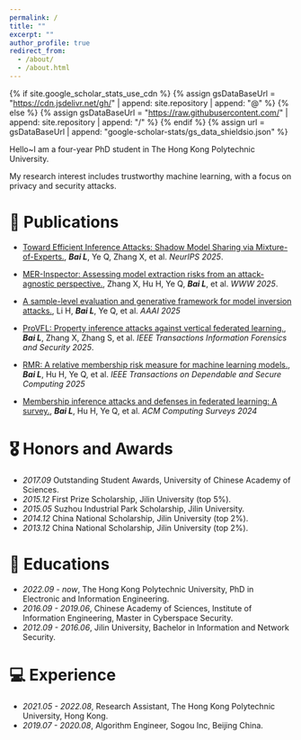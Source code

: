 ```yaml
---
permalink: /
title: ""
excerpt: ""
author_profile: true
redirect_from: 
  - /about/
  - /about.html
---
```


{% if site.google_scholar_stats_use_cdn %}
{% assign gsDataBaseUrl = "https://cdn.jsdelivr.net/gh/" | append: site.repository | append: "@" %}
{% else %}
{% assign gsDataBaseUrl = "https://raw.githubusercontent.com/" | append: site.repository | append: "/" %}
{% endif %}
{% assign url = gsDataBaseUrl | append: "google-scholar-stats/gs_data_shieldsio.json" %}

<span class='anchor' id='about-me'></span>

Hello~I am a four-year PhD student in The Hong Kong Polytechnic University.

<!-- Lorem ipsum dolor sit amet, consectetur adipiscing elit. Vivamus ornare aliquet ipsum, ac tempus justo dapibus sit amet. Suspendisse condimentum, libero vel tempus mattis, risus risus vulputate libero, elementum fermentum mi neque vel nisl. Maecenas facilisis maximus dignissim. Curabitur mattis vulputate dui, tincidunt varius libero luctus eu. Mauris mauris nulla, scelerisque eget massa id, tincidunt congue felis. Sed convallis tempor ipsum rhoncus viverra. Pellentesque nulla orci, accumsan volutpat fringilla vitae, maximus sit amet tortor. Aliquam ultricies odio ut volutpat scelerisque. Donec nisl nisl, porttitor vitae pharetra quis, fringilla sed mi. Fusce pretium dolor ut aliquam consequat. Cras volutpat, tellus accumsan mattis molestie, nisl lacus tempus massa, nec malesuada tortor leo vel quam. Aliquam vel ex consectetur, vehicula leo nec, efficitur eros. Donec convallis non urna quis feugiat. -->

My research interest includes trustworthy machine learning, with a focus on privacy and security attacks. 
<!-- I have published more than 100 papers at the top international AI conferences with total <a href='https://scholar.google.com/citations?user=DhtAFkwAAAAJ'>google scholar citations <strong><span id='total_cit'>260000+</span></strong></a> (You can also use google scholar badge <a href='https://scholar.google.com/citations?user=DhtAFkwAAAAJ'><img src="https://img.shields.io/endpoint?url={{ url | url_encode }}&logo=Google%20Scholar&labelColor=f6f6f6&color=9cf&style=flat&label=citations"></a>). -->


<!-- # 🔥 News
- *2022.02*: &nbsp;🎉🎉 Lorem ipsum dolor sit amet, consectetur adipiscing elit. Vivamus ornare aliquet ipsum, ac tempus justo dapibus sit amet. 
- *2022.02*: &nbsp;🎉🎉 Lorem ipsum dolor sit amet, consectetur adipiscing elit. Vivamus ornare aliquet ipsum, ac tempus justo dapibus sit amet.  -->

# 📝 Publications 

<!-- <div class='paper-box'><div class='paper-box-image'><div><div class="badge">CVPR 2016</div><img src='images/500x300.png' alt="sym" width="100%"></div></div>
<div class='paper-box-text' markdown="1">

[Deep Residual Learning for Image Recognition](https://openaccess.thecvf.com/content_cvpr_2016/papers/He_Deep_Residual_Learning_CVPR_2016_paper.pdf)

**Kaiming He**, Xiangyu Zhang, Shaoqing Ren, Jian Sun

[**Project**](https://scholar.google.com/citations?view_op=view_citation&hl=zh-CN&user=DhtAFkwAAAAJ&citation_for_view=DhtAFkwAAAAJ:ALROH1vI_8AC) <strong><span class='show_paper_citations' data='DhtAFkwAAAAJ:ALROH1vI_8AC'></span></strong>
- Lorem ipsum dolor sit amet, consectetur adipiscing elit. Vivamus ornare aliquet ipsum, ac tempus justo dapibus sit amet. 
</div>
</div> -->

- [Toward Efficient Inference Attacks: Shadow Model Sharing via Mixture-of-Experts.](https://arxiv.org/abs/2510.13451), _**Bai L**_, Ye Q, Zhang X, et al. _NeurIPS 2025_.
- [MER-Inspector: Assessing model extraction risks from an attack-agnostic perspective.](https://dl.acm.org/doi/10.1145/3696410.3714894), Zhang X, Hu H, Ye Q, _**Bai L**_, et al. _WWW 2025_.
- [A sample-level evaluation and generative framework for model inversion attacks.](https://arxiv.org/abs/2510.13451), Li H, _**Bai L**_, Ye Q, et al. _AAAI 2025_

- [ProVFL: Property inference attacks against vertical federated learning.](https://ieeexplore.ieee.org/document/11045555), _**Bai L**_, Zhang X, Zhang S, et al. _IEEE Transactions Information Forensics and Security 2025_.
- [RMR: A relative membership risk measure for machine learning models.](https://ieeexplore.ieee.org/document/10930945), _**Bai L**_, Hu H, Ye Q, et al. _IEEE Transactions on Dependable and Secure Computing 2025_
- [Membership inference attacks and defenses in federated learning: A survey.](https://dl.acm.org/doi/10.1145/3704633), _**Bai L**_, Hu H, Ye Q, et al. _ACM Computing Surveys 2024_



# 🎖 Honors and Awards
- *2017.09* Outstanding Student Awards, University of Chinese Academy of Sciences. 
- *2015.12* First Prize Scholarship, Jilin University (top 5\%). 
- *2015.05* Suzhou Industrial Park Scholarship, Jilin University. 
- *2014.12* China National Scholarship, Jilin University (top 2\%). 
- *2013.12* China National Scholarship, Jilin University (top 2\%). 

# 📖 Educations
- *2022.09 - now*, The Hong Kong Polytechnic University, PhD in Electronic and Information Engineering. 
- *2016.09 - 2019.06*, Chinese Academy of Sciences, Institute of Information Engineering, Master in Cyberspace Security. 
- *2012.09 - 2016.06*, Jilin University, Bachelor in Information and Network Security. 

<!-- # 💬 Invited Talks
- *2021.06*, Lorem ipsum dolor sit amet, consectetur adipiscing elit. Vivamus ornare aliquet ipsum, ac tempus justo dapibus sit amet. 
- *2021.03*, Lorem ipsum dolor sit amet, consectetur adipiscing elit. Vivamus ornare aliquet ipsum, ac tempus justo dapibus sit amet.  \| [\[video\]](https://github.com/) -->

# 💻 Experience
- *2021.05 - 2022.08*, Research Assistant, The Hong Kong Polytechnic University, Hong Kong.
- *2019.07 - 2020.08*, Algorithm Engineer, Sogou Inc, Beijing China.

